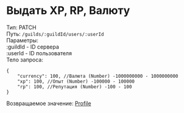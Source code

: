 # Выдать XP, RP, Валюту

Тип: PATCH\
Путь: `/guilds/:guildId/users/:userId`\
Параметры: \
:guildId - ID сервера\
:userId - ID пользователя\
Тело запроса:

```
{
    "currency": 100, //Валюта (Number) -1000000000 - 1000000000
    "xp": 100, //Опыт (Number) -100000 - 100000
    "rp": 100, //Репутация (Number) -100 - 100
}
```

Возвращаемое значение: [Profile](../data-types/profile.md)
